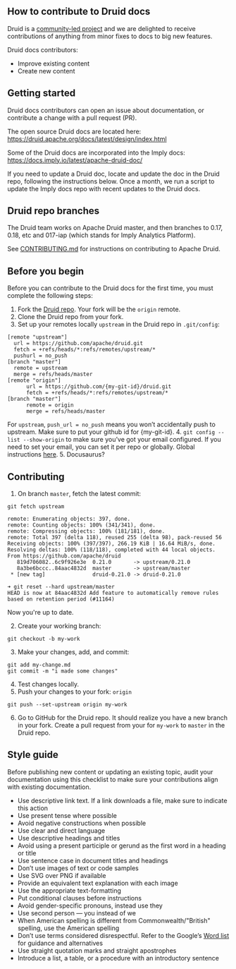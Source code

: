 ## How to contribute to Druid docs

Druid is a [community-led project](https://druid.apache.org/community/) and we are delighted to receive contributions of anything from minor fixes to docs to big new features.

Druid docs contributors:

* Improve existing content
* Create new content

## Getting started

Druid docs contributors can open an issue about documentation, or contribute a change with a pull request (PR).

The open source Druid docs are located here:
https://druid.apache.org/docs/latest/design/index.html

Some of the Druid docs are incorporated into the Imply docs:
https://docs.imply.io/latest/apache-druid-doc/

If you need to update a Druid doc, locate and update the doc in the Druid repo, following the instructions below. Once a month, we run a script to update the Imply docs repo with recent updates to the Druid docs.

## Druid repo branches

The Druid team works on Apache Druid master, and then branches to 0.17, 0.18, etc and 017-iap (which stands for Imply Analytics Platform).

See [CONTRIBUTING.md](https://github.com/apache/incubator-druid/blob/master/CONTRIBUTING.md) for instructions on contributing to Apache Druid.

## Before you begin

Before you can contribute to the Druid docs for the first time, you must complete the following steps:

  1. Fork the [Druid repo](https://github.com/apache/druid). Your fork will be the ```origin``` remote.
  2. Clone the Druid repo from your fork.
  3. Set up your remotes locally ```upstream``` in the Druid repo in ```.git/config```:
  ~~~~
  [remote "upstream"]
  	url = https://github.com/apache/druid.git
  	fetch = +refs/heads/*:refs/remotes/upstream/*
  	pushurl = no_push
  [branch "master"]
  	remote = upstream
  	merge = refs/heads/master
  [remote "origin"]
  		url = https://github.com/{my-git-id}/druid.git
  		fetch = +refs/heads/*:refs/remotes/upstream/*
  [branch "master"]
  		remote = origin
  		merge = refs/heads/master
  ~~~~

  For ```upstream```, ```push_url = no_push``` means you won’t accidentally push to upstream.
  Make sure to put your github id for {my-git-id}.
  4. ```git config --list --show-origin``` to make sure you’ve got your email configured. If you need to set your email, you can set it per repo or globally. Global instructions [here](https://docs.github.com/en/github-ae@latest/account-and-profile/setting-up-and-managing-your-github-user-account/managing-email-preferences/setting-your-commit-email-address#setting-your-commit-email-address-in-git).
  5. Docusaurus?

## Contributing

  1. On branch ```master```, fetch the latest commit:

  ~~~~
  git fetch upstream

  remote: Enumerating objects: 397, done.
  remote: Counting objects: 100% (341/341), done.
  remote: Compressing objects: 100% (181/181), done.
  remote: Total 397 (delta 118), reused 255 (delta 98), pack-reused 56
  Receiving objects: 100% (397/397), 266.19 KiB | 16.64 MiB/s, done.
  Resolving deltas: 100% (118/118), completed with 44 local objects.
  From https://github.com/apache/druid
     819d706082..6c9f926e3e  0.21.0       -> upstream/0.21.0
     8a3be6bccc..84aac4832d  master       -> upstream/master
   * [new tag]               druid-0.21.0 -> druid-0.21.0

  ➜ git reset --hard upstream/master
  HEAD is now at 84aac4832d Add feature to automatically remove rules based on retention period (#11164)
  ~~~~

  Now you're up to date.

  2. Create your working branch:
  ~~~~
  git checkout -b my-work
  ~~~~
  3. Make your changes, add, and commit:
  ~~~~
  git add my-change.md
  git commit -m "i made some changes"
  ~~~~
  4. Test changes locally.
  5. Push your changes to your fork: ```origin```
  ~~~~
  git push --set-upstream origin my-work
  ~~~~
  6. Go to GitHub for the Druid repo. It should realize you have a new branch in your fork. Create a pull request from your for ```my-work``` to ```master``` in the Druid repo.

## Style guide

Before publishing new content or updating an existing topic, audit your documentation using this checklist to make sure your contributions align with existing documentation.

* Use descriptive link text. If a link downloads a file, make sure to indicate this action
* Use present tense where possible
* Avoid negative constructions when possible
* Use clear and direct language
* Use descriptive headings and titles
* Avoid using a present participle or gerund as the first word in a heading or title
* Use sentence case in document titles and headings
* Don’t use images of text or code samples
* Use SVG over PNG if available
* Provide an equivalent text explanation with each image
* Use the appropriate text-formatting
* Put conditional clauses before instructions
* Avoid gender-specific pronouns, instead use they
* Use second person — you instead of we
* When American spelling is different from Commonwealth/"British" spelling, use the American spelling
* Don’t use terms considered disrespectful. Refer to the Google’s [Word list](https://developers.google.com/style/word-list) for guidance and alternatives
* Use straight quotation marks and straight apostrophes
* Introduce a list, a table, or a procedure with an introductory sentence
